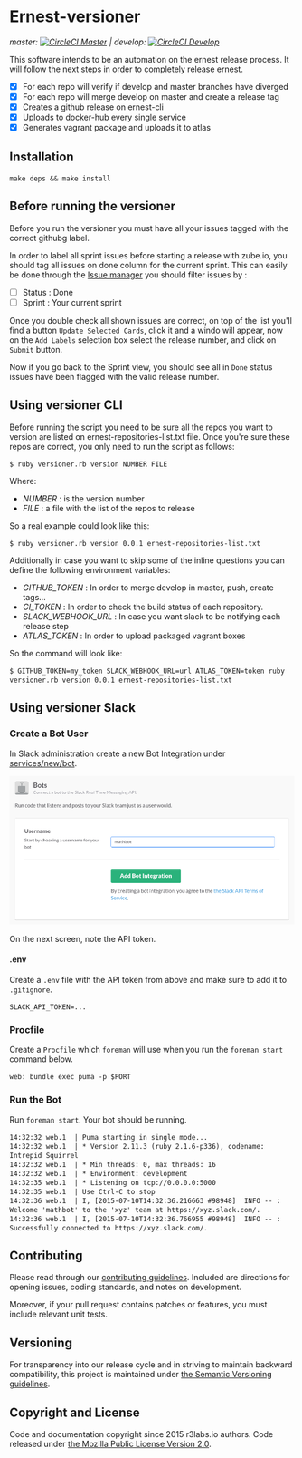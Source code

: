 # Ernest-versioner

_master: [![CircleCI Master](https://circleci.com/gh/ernestio/ernest-versioner/tree/master.svg?style=svg)](https://circleci.com/gh/ernestio/ernest-versioner/tree/master) | develop: [![CircleCI Develop](https://circleci.com/gh/ernestio/ernest-versioner/tree/develop.svg?style=svg)](https://circleci.com/gh/ernestio/ernest-versioner/tree/develop)_

This software intends to be an automation on the ernest release process.
It will follow the next steps in order to completely release ernest.

- [x] For each repo will verify if develop and master branches have diverged
- [x] For each repo will merge develop on master and create a release tag
- [x] Creates a github release on ernest-cli
- [x] Uploads to docker-hub every single service
- [x] Generates vagrant package and uploads it to atlas

## Installation

```
make deps && make install
```

## Before running the versioner

Before you run the versioner you must have all your issues tagged with the correct githubg label.

In order to label all sprint issues before starting a release with zube.io, you should tag all issues on done column for the current sprint.
This can easily be done through the [Issue manager](https://zube.io/ernestio/ernest/manager) you should filter issues by :

  - [ ] Status : Done
  - [ ] Sprint : Your current sprint

Once you double check all shown issues are correct, on top of the list you'll find a button `Update Selected Cards`, click it and a windo will appear, now on the `Add Labels` selection box select the release number, and click on `Submit` button.

Now if you go back to the Sprint view, you should see all in `Done` status issues have been flagged with the valid release number.


## Using versioner CLI

Before running the script you need to be sure all the repos you want to version are listed on ernest-repositories-list.txt file.
Once you're sure these repos are correct, you only need to run the script as follows:

```
$ ruby versioner.rb version NUMBER FILE
```

Where:

- *NUMBER* : is the version number
- *FILE* : a file with the list of the repos to release

So a real example could look like this:

```
$ ruby versioner.rb version 0.0.1 ernest-repositories-list.txt
```

Additionally in case you want to skip some of the inline questions you can define the following environment variables:

- *GITHUB_TOKEN* : In order to merge develop in master, push, create tags...
- *CI_TOKEN* : In order to check the build status of each repository.
- *SLACK_WEBHOOK_URL* : In case you want slack to be notifying each release step
- *ATLAS_TOKEN* : In order to upload packaged vagrant boxes

So the command will look like:

```
$ GITHUB_TOKEN=my_token SLACK_WEBHOOK_URL=url ATLAS_TOKEN=token ruby versioner.rb version 0.0.1 ernest-repositories-list.txt
```

## Using versioner Slack

### Create a Bot User

In Slack administration create a new Bot Integration under [services/new/bot](http://slack.com/services/new/bot).

![](screenshots/register-bot.png)

On the next screen, note the API token.

#### .env

Create a `.env` file with the API token from above and make sure to add it to `.gitignore`.

```
SLACK_API_TOKEN=...
```

### Procfile

Create a `Procfile` which `foreman` will use when you run the `foreman start` command below.

```
web: bundle exec puma -p $PORT
```

### Run the Bot

Run `foreman start`. Your bot should be running.

```
14:32:32 web.1  | Puma starting in single mode...
14:32:32 web.1  | * Version 2.11.3 (ruby 2.1.6-p336), codename: Intrepid Squirrel
14:32:32 web.1  | * Min threads: 0, max threads: 16
14:32:32 web.1  | * Environment: development
14:32:35 web.1  | * Listening on tcp://0.0.0.0:5000
14:32:35 web.1  | Use Ctrl-C to stop
14:32:36 web.1  | I, [2015-07-10T14:32:36.216663 #98948]  INFO -- : Welcome 'mathbot' to the 'xyz' team at https://xyz.slack.com/.
14:32:36 web.1  | I, [2015-07-10T14:32:36.766955 #98948]  INFO -- : Successfully connected to https://xyz.slack.com/.
```


## Contributing

Please read through our
[contributing guidelines](CONTRIBUTING.md).
Included are directions for opening issues, coding standards, and notes on
development.

Moreover, if your pull request contains patches or features, you must include
relevant unit tests.

## Versioning

For transparency into our release cycle and in striving to maintain backward
compatibility, this project is maintained under [the Semantic Versioning guidelines](http://semver.org/).

## Copyright and License

Code and documentation copyright since 2015 r3labs.io authors.
Code released under
[the Mozilla Public License Version 2.0](LICENSE).

